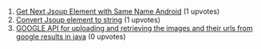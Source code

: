1. [Get Next Jsoup Element with Same Name Android](http://stackoverflow.com/questions/18938083) (1 upvotes)  
2. [Convert Jsoup element to string](http://stackoverflow.com/questions/18938568) (1 upvotes)  
3. [GOOGLE API for uploading and retrieving the images and their urls from google results in java](http://stackoverflow.com/questions/25485124) (0 upvotes)  
